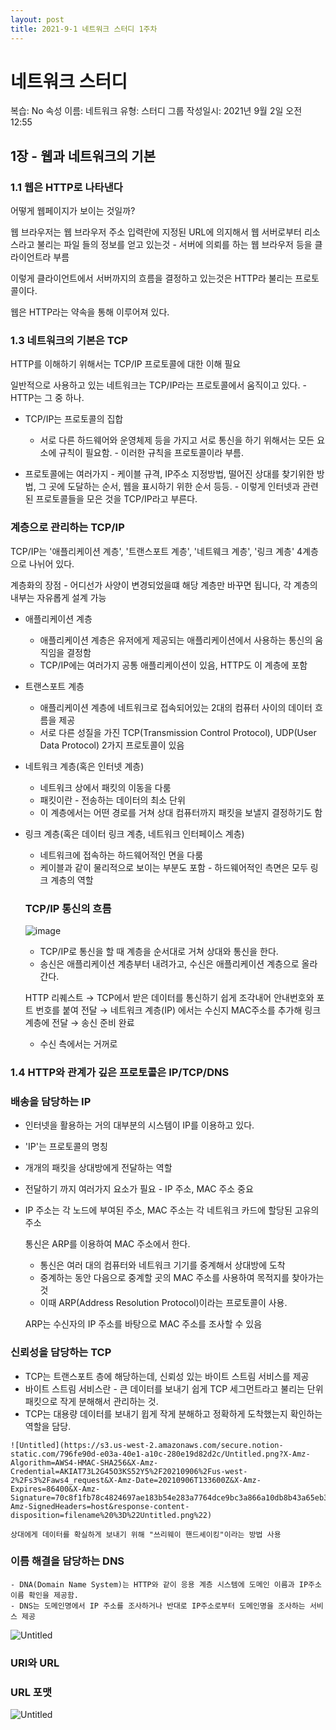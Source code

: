 ```yaml
---
layout: post
title: 2021-9-1 네트워크 스터디 1주차
---
```


# 네트워크 스터디

복습: No
속성 이름: 네트워크
유형: 스터디 그룹
작성일시: 2021년 9월 2일 오전 12:55

## 1장 - 웹과 네트워크의 기본

### 1.1 웹은 HTTP로 나타낸다

어떻게 웹페이지가 보이는 것일까?

웹 브라우저는 웹 브라우저 주소 입력란에 지정된 URL에 의지해서 웹 서버로부터 리소스라고 불리는 파일 들의 정보를 얻고 있는것 - 서버에 의뢰를 하는 웹 브라우저 등을 클라이언트라 부름

이렇게 클라이언트에서 서버까지의 흐름을 결정하고 있는것은 HTTP라 불리는 프로토콜이다.

웹은 HTTP라는 약속을 통해 이루어져 있다.

### 1.3 네트워크의 기본은 TCP

HTTP를 이해하기 위해서는 TCP/IP 프로토콜에 대한 이해 필요

일반적으로 사용하고 있는 네트워크는 TCP/IP라는 프로토콜에서 움직이고 있다. - HTTP는 그 중 하나.

- TCP/IP는 프로토콜의 집합
    - 서로 다른 하드웨어와 운영체제 등을 가지고 서로 통신을 하기 위해서는 모든 요소에 규칙이 필요함. - 이러한 규칙을 프로토콜이라 부름.

- 프로토콜에는 여러가지 - 케이블 규격, IP주소 지정방법, 떨어진 상대를 찾기위한 방법, 그 곳에 도달하는 순서, 웹을 표시하기 위한 순서 등등. - 이렇게 인터넷과 관련된 프로토콜들을 모은 것을 TCP/IP라고 부른다.

### 계층으로 관리하는 TCP/IP

TCP/IP는 '애플리케이션 계층', '트랜스포트 계층', '네트웨크 계층', '링크 계층' 4계층으로 나뉘어 있다.

계층화의 장점 - 어디선가 사양이 변경되었을떄 해당 계층만 바꾸면 됩니다, 각 계층의 내부는 자유롭게 설계 가능

- 애플리케이션 계층
    - 애플리케이션 계층은 유저에게 제공되는 애플리케이션에서 사용하는 통신의 움직임을 결정함
    - TCP/IP에는 여러가지 공통 애플리케이션이 있음, HTTP도 이 계층에 포함

- 트랜스포트 계층
    - 애플리케이션 계층에 네트워크로 접속되어있는 2대의 컴퓨터 사이의 데이터 흐름을 제공
    - 서로 다른 성질을 가진 TCP(Transmission Control Protocol), UDP(User Data Protocol) 2가지 프로토콜이 있음

- 네트워크 계층(혹은 인터넷 계층)
    - 네트워크 상에서 패킷의 이동을 다룸
    - 패킷이란 - 전송하는 데이터의 최소 단위
    - 이 계층에서는 어떤 경로를 거쳐 상대 컴퓨터까지 패킷을 보낼지 결정하기도 함

- 링크 계층(혹은 데이터 링크 계층, 네트워크 인터페이스 계층)
    - 네트워크에 접속하는 하드웨어적인 면을 다룸
    - 케이블과 같이 물리적으로 보이는 부분도 포함 - 하드웨어적인 측면은 모두 링크 계층의 역할

    ### TCP/IP 통신의 흐름

    ![image](https://s3.us-west-2.amazonaws.com/secure.notion-static.com/a5323b02-81f1-4229-bf93-79731ffa03ba/Untitled.png?X-Amz-Algorithm=AWS4-HMAC-SHA256&X-Amz-Credential=AKIAT73L2G45O3KS52Y5%2F20210906%2Fus-west-2%2Fs3%2Faws4_request&X-Amz-Date=20210906T133507Z&X-Amz-Expires=86400&X-Amz-Signature=d0003ff55ddd42ae65c25af169076f4083c49dd4cadbf77dbdedbe1f8ba5deea&X-Amz-SignedHeaders=host&response-content-disposition=filename%20%3D%22Untitled.png%22)

    - TCP/IP로 통신을 할 때 계층을 순서대로 거쳐 상대와 통신을 한다.
    - 송신은 애플리케이션 계층부터 내려가고, 수신은 애플리케이션 계층으로 올라간다.

    HTTP 리퀘스트 → TCP에서 받은 데이터를 통신하기 쉽게 조각내어 안내번호와 포트 번호를 붙여 전달 → 네트워크 계층(IP) 에서는 수신지 MAC주소를 추가해 링크 계층에 전달 → 송신 준비 완료

    - 수신 측에서는 거꺼로

### 1.4 HTTP와 관계가 깊은 프로토콜은 IP/TCP/DNS

### 배송을 담당하는 IP

- 인터넷을 활용하는 거의 대부분의 시스템이 IP를 이용하고 있다.
- 'IP'는 프로토콜의 명칭
- 개개의 패킷을 상대방에게 전달하는 역할
- 전달하기 까지 여러가지 요소가 필요 - IP 주소, MAC 주소 중요
- IP 주소는 각 노드에 부여된 주소, MAC 주소는 각 네트워크 카드에 할당된 고유의 주소

    통신은 ARP를 이용하여 MAC 주소에서 한다.

    - 통신은 여러 대의 컴퓨터와 네트워크 기기를 중계해서 상대방에 도착
    - 중계하는 동안 다음으로 중계할 곳의 MAC 주소를 사용하여 목적지를 찾아가는 것
    - 이때 ARP(Address Resolution Protocol)이라는 프로토콜이 사용.

    ARP는 수신자의 IP 주소를 바탕으로 MAC 주소를 조사할 수 있음

### 신뢰성을 담당하는 TCP

   - TCP는 트랜스포트 층에 해당하는데, 신뢰성 있는 바이트 스트림 서비스를 제공
   - 바이트 스트림 서비스란 - 큰 데이터를 보내기 쉽게 TCP 세그먼트라고 불리는 단위 패킷으로 작게 분해해서 관리하는 것.
   - TCP는 대용량 데이터를 보내기 윕게 작게 분해하고 정확하게 도착했는지 확인하는 역할을 담당.

    ![Untitled](https://s3.us-west-2.amazonaws.com/secure.notion-static.com/796fe90d-e03a-40e1-a10c-280e19d82d2c/Untitled.png?X-Amz-Algorithm=AWS4-HMAC-SHA256&X-Amz-Credential=AKIAT73L2G45O3KS52Y5%2F20210906%2Fus-west-2%2Fs3%2Faws4_request&X-Amz-Date=20210906T133600Z&X-Amz-Expires=86400&X-Amz-Signature=70c8f1fb78c4824697ae183b54e283a7764dce9bc3a866a10db8b43a65eb3e78&X-Amz-SignedHeaders=host&response-content-disposition=filename%20%3D%22Untitled.png%22)

    상대에게 데이터를 확실하게 보내기 위해 "쓰리웨이 핸드셰이킹"이라는 방법 사용

### 이름 해결을 담당하는 DNS

    - DNA(Domain Name System)는 HTTP와 같이 응용 계층 시스템에 도메인 이름과 IP주소 이름 확인을 제공함.
    - DNS는 도메인명에서 IP 주소를 조사하거나 반대로 IP주소로부터 도메인명을 조사하는 서비스 제공

![Untitled](https://s3.us-west-2.amazonaws.com/secure.notion-static.com/b540a19c-5724-4e71-a80b-57e4da33d86b/Untitled.png?X-Amz-Algorithm=AWS4-HMAC-SHA256&X-Amz-Credential=AKIAT73L2G45O3KS52Y5%2F20210906%2Fus-west-2%2Fs3%2Faws4_request&X-Amz-Date=20210906T133638Z&X-Amz-Expires=86400&X-Amz-Signature=f0c8cc462a3942d71475dacc56fa1716f25642934beb2bc970b54e8db05d3d7c&X-Amz-SignedHeaders=host&response-content-disposition=filename%20%3D%22Untitled.png%22)

### URI와 URL

### URL 포맷

![Untitled](https://s3.us-west-2.amazonaws.com/secure.notion-static.com/31781ddd-48e2-47e9-a34f-c22f6b761c1f/Untitled.png?X-Amz-Algorithm=AWS4-HMAC-SHA256&X-Amz-Credential=AKIAT73L2G45O3KS52Y5%2F20210906%2Fus-west-2%2Fs3%2Faws4_request&X-Amz-Date=20210906T133701Z&X-Amz-Expires=86400&X-Amz-Signature=12b99c5fc518a4f824215e48106a9e55043c35b1103f0e6667ea35d445ddb057&X-Amz-SignedHeaders=host&response-content-disposition=filename%20%3D%22Untitled.png%22)
